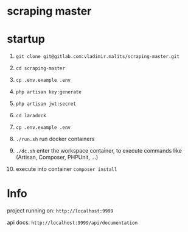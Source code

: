 # scraping master
# startup

1) `git clone git@gitlab.com:vladimir.malits/scraping-master.git`

2) `cd scraping-master`

3) `cp .env.example .env`

4) `php artisan key:generate`

5) `php artisan jwt:secret`

6) `cd laradock`

7) `cp .env.example .env`

8) `./run.sh` run docker containers

9) `./dc.sh` enter the workspace container, to execute commands like (Artisan, Composer, PHPUnit, …)

10) execute into container `composer install`

# Info
project running on: `http://localhost:9999`

api docs: `http://localhost:9999/api/documentation`  
